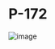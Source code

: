# P-172
![image](https://user-images.githubusercontent.com/72507845/187037905-0ab065bd-3e92-46c5-88c5-8eece1b918a7.png)

